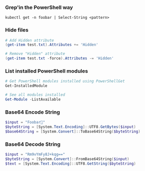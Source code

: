 ### Grep'in the PowerShell way

```
kubectl get -n foobar | Select-String <pattern>
```

### Hide files

```PowerShell
# Add Hidden attribute
(get-item test.txt).Attributes += 'Hidden'

# Remove "Hidden" attribute
(get-item test.txt -force).Attributes -= 'Hidden'
```

### List installed PowerShell modules

```powershell
# Get PowerShell modules installed using PowerShellGet
Get-InstalledModule

# See all modules installed 
Get-Module -ListAvailable
```

### Base64 Encode String

```powershell
$input = "Foobar🤪"
$byteString = [System.Text.Encoding]::UTF8.GetBytes($input)
$base64String = [System.Convert]::ToBase64String($byteString)
```

### Base64 Decode String

```powershell
$input = "Rm9vYmFy8J+kqg=="
$byteString = [System.Convert]::FromBase64String($input)
$text = [System.Text.Encoding]::UTF8.GetString($byteString)
```
